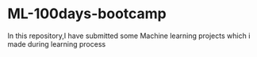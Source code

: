 # ML-100days-bootcamp
In this repository,I have submitted some Machine learning projects which i made during learning process 
